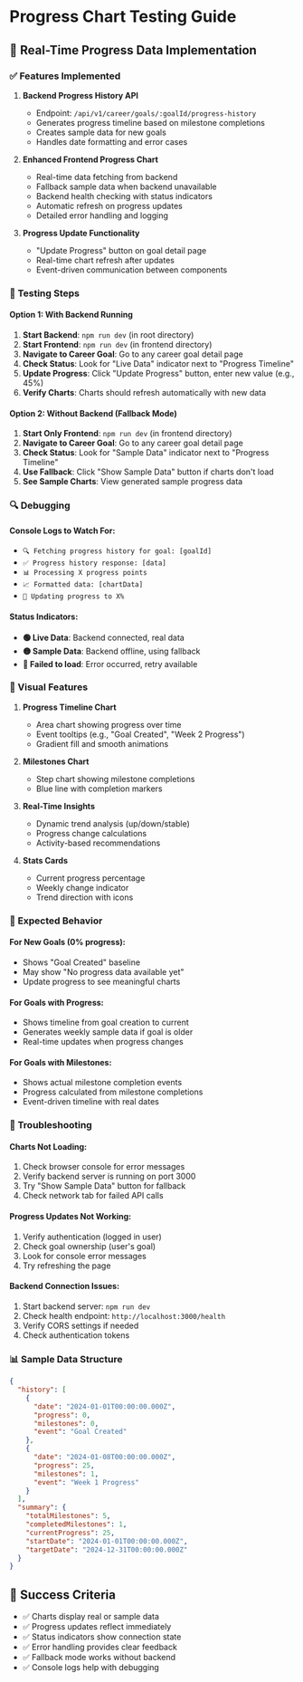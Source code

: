 # Progress Chart Testing Guide

## 🎯 Real-Time Progress Data Implementation

### ✅ Features Implemented

1. **Backend Progress History API**
   - Endpoint: `/api/v1/career/goals/:goalId/progress-history`
   - Generates progress timeline based on milestone completions
   - Creates sample data for new goals
   - Handles date formatting and error cases

2. **Enhanced Frontend Progress Chart**
   - Real-time data fetching from backend
   - Fallback sample data when backend unavailable
   - Backend health checking with status indicators
   - Automatic refresh on progress updates
   - Detailed error handling and logging

3. **Progress Update Functionality**
   - "Update Progress" button on goal detail page
   - Real-time chart refresh after updates
   - Event-driven communication between components

### 🧪 Testing Steps

#### Option 1: With Backend Running
1. **Start Backend**: `npm run dev` (in root directory)
2. **Start Frontend**: `npm run dev` (in frontend directory)
3. **Navigate to Career Goal**: Go to any career goal detail page
4. **Check Status**: Look for "Live Data" indicator next to "Progress Timeline"
5. **Update Progress**: Click "Update Progress" button, enter new value (e.g., 45%)
6. **Verify Charts**: Charts should refresh automatically with new data

#### Option 2: Without Backend (Fallback Mode)
1. **Start Only Frontend**: `npm run dev` (in frontend directory)
2. **Navigate to Career Goal**: Go to any career goal detail page
3. **Check Status**: Look for "Sample Data" indicator next to "Progress Timeline"
4. **Use Fallback**: Click "Show Sample Data" button if charts don't load
5. **See Sample Charts**: View generated sample progress data

### 🔍 Debugging

#### Console Logs to Watch For:
- `🔍 Fetching progress history for goal: [goalId]`
- `✅ Progress history response: [data]`
- `📊 Processing X progress points`
- `📈 Formatted data: [chartData]`
- `🎯 Updating progress to X%`

#### Status Indicators:
- **🟢 Live Data**: Backend connected, real data
- **🟡 Sample Data**: Backend offline, using fallback
- **🔴 Failed to load**: Error occurred, retry available

### 🎨 Visual Features

1. **Progress Timeline Chart**
   - Area chart showing progress over time
   - Event tooltips (e.g., "Goal Created", "Week 2 Progress")
   - Gradient fill and smooth animations

2. **Milestones Chart**
   - Step chart showing milestone completions
   - Blue line with completion markers

3. **Real-Time Insights**
   - Dynamic trend analysis (up/down/stable)
   - Progress change calculations
   - Activity-based recommendations

4. **Stats Cards**
   - Current progress percentage
   - Weekly change indicator
   - Trend direction with icons

### 🚀 Expected Behavior

#### For New Goals (0% progress):
- Shows "Goal Created" baseline
- May show "No progress data available yet"
- Update progress to see meaningful charts

#### For Goals with Progress:
- Shows timeline from goal creation to current
- Generates weekly sample data if goal is older
- Real-time updates when progress changes

#### For Goals with Milestones:
- Shows actual milestone completion events
- Progress calculated from milestone completions
- Event-driven timeline with real dates

### 🔧 Troubleshooting

#### Charts Not Loading:
1. Check browser console for error messages
2. Verify backend server is running on port 3000
3. Try "Show Sample Data" button for fallback
4. Check network tab for failed API calls

#### Progress Updates Not Working:
1. Verify authentication (logged in user)
2. Check goal ownership (user's goal)
3. Look for console error messages
4. Try refreshing the page

#### Backend Connection Issues:
1. Start backend server: `npm run dev`
2. Check health endpoint: `http://localhost:3000/health`
3. Verify CORS settings if needed
4. Check authentication tokens

### 📊 Sample Data Structure

```json
{
  "history": [
    {
      "date": "2024-01-01T00:00:00.000Z",
      "progress": 0,
      "milestones": 0,
      "event": "Goal Created"
    },
    {
      "date": "2024-01-08T00:00:00.000Z", 
      "progress": 25,
      "milestones": 1,
      "event": "Week 1 Progress"
    }
  ],
  "summary": {
    "totalMilestones": 5,
    "completedMilestones": 1,
    "currentProgress": 25,
    "startDate": "2024-01-01T00:00:00.000Z",
    "targetDate": "2024-12-31T00:00:00.000Z"
  }
}
```

## 🎉 Success Criteria

- ✅ Charts display real or sample data
- ✅ Progress updates reflect immediately
- ✅ Status indicators show connection state
- ✅ Error handling provides clear feedback
- ✅ Fallback mode works without backend
- ✅ Console logs help with debugging